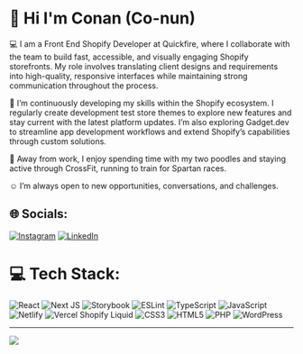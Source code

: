  # :wave: Hi I'm Conan (Co-nun)

:computer: I am a Front End Shopify Developer at Quickfire, where I collaborate with the team to build fast, accessible, and visually engaging Shopify storefronts. My role involves translating client designs and requirements into high-quality, responsive interfaces while maintaining strong communication throughout the process.

:book: I’m continuously developing my skills within the Shopify ecosystem. I regularly create development test store themes to explore new features and stay current with the latest platform updates. I’m also exploring Gadget.dev to streamline app development workflows and extend Shopify’s capabilities through custom solutions. 

:poodle: Away from work, I enjoy spending time with my two poodles and staying active through CrossFit, running to train for Spartan races.

:relaxed: I’m always open to new opportunities, conversations, and challenges.

## 🌐 Socials:
[![Instagram](https://img.shields.io/badge/Instagram-%23E4405F.svg?logo=Instagram&logoColor=white)](https://instagram.com/punkrockerpoodles) [![LinkedIn](https://img.shields.io/badge/LinkedIn-%230077B5.svg?logo=linkedin&logoColor=white)](https://linkedin.com/in/https://www.linkedin.com/in/conan-chambers-6b5a421a1) 

# 💻 Tech Stack:
![React](https://img.shields.io/badge/react-%2320232a.svg?style=plastic&logo=react&logoColor=%2361DAFB) ![Next JS](https://img.shields.io/badge/Next-black?style=plastic&logo=next.js&logoColor=white) ![Storybook](https://img.shields.io/badge/-Storybook-FF4785?style=plastic&logo=storybook&logoColor=white) ![ESLint](https://img.shields.io/badge/ESLint-4B3263?style=plastic&logo=eslint&logoColor=white) ![TypeScript](https://img.shields.io/badge/typescript-%23007ACC.svg?style=plastic&logo=typescript&logoColor=white) ![JavaScript](https://img.shields.io/badge/javascript-%23323330.svg?style=plastic&logo=javascript&logoColor=%23F7DF1E)  ![Netlify](https://img.shields.io/badge/netlify-%23000000.svg?style=plastic&logo=netlify&logoColor=#00C7B7) ![Vercel](https://img.shields.io/badge/vercel-%23000000.svg?style=plastic&logo=vercel&logoColor=white) Shopify Liquid ![CSS3](https://img.shields.io/badge/css3-%231572B6.svg?style=plastic&logo=css3&logoColor=white) ![HTML5](https://img.shields.io/badge/html5-%23E34F26.svg?style=plastic&logo=html5&logoColor=white) ![PHP](https://img.shields.io/badge/php-%23777BB4.svg?style=plastic&logo=php&logoColor=white) ![WordPress](https://img.shields.io/badge/WordPress-%23117AC9.svg?style=plastic&logo=WordPress&logoColor=white)

---
[![](https://visitcount.itsvg.in/api?id=Chascript&icon=0&color=12)](https://visitcount.itsvg.in)

<!-- Proudly created with GPRM ( https://gprm.itsvg.in ) -->
 
